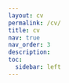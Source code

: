 ```yaml
---
layout: cv
permalink: /cv/
title: cv
nav: true
nav_order: 3
description:
toc:
  sidebar: left
---
```

